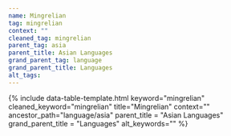 ```yaml
---
name: Mingrelian
tag: mingrelian
context: ""
cleaned_tag: mingrelian
parent_tag: asia
parent_title: Asian Languages
grand_parent_tag: language
grand_parent_title: Languages
alt_tags: 
---
```


{% include data-table-template.html 
  keyword="mingrelian" 
  cleaned_keyword="mingrelian" 
  title="Mingrelian"
  context=""
  ancestor_path="language/asia" 
  parent_title = "Asian Languages"
  grand_parent_title = "Languages"
  alt_keywords=""
%}

